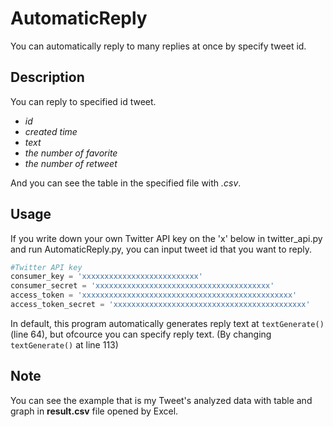 AutomaticReply
==================
You can automatically reply to many replies at once by specify tweet id.

## Description
You can reply to specified id tweet.



- *id*
- *created time*
- *text*
- *the number of favorite*
- *the number of retweet*

And you can see the table in the specified file with *.csv*.

## Usage
If you write down your own Twitter API key on the 'x' below in twitter_api.py and run AutomaticReply.py, you can input tweet id that you want to reply.
```python
#Twitter API key
consumer_key = 'xxxxxxxxxxxxxxxxxxxxxxxxxx'
consumer_secret = 'xxxxxxxxxxxxxxxxxxxxxxxxxxxxxxxxxxxxxxx'
access_token = 'xxxxxxxxxxxxxxxxxxxxxxxxxxxxxxxxxxxxxxxxxxxxxxx'
access_token_secret = 'xxxxxxxxxxxxxxxxxxxxxxxxxxxxxxxxxxxxxxxxxxx'
```

In default, this program automatically generates reply text at `textGenerate()` (line 64), but ofcource you can specify reply text. (By changing `textGenerate()` at line 113)

## Note
You can see the example that is my Tweet's analyzed data with table and graph in **result.csv** file opened by Excel.
